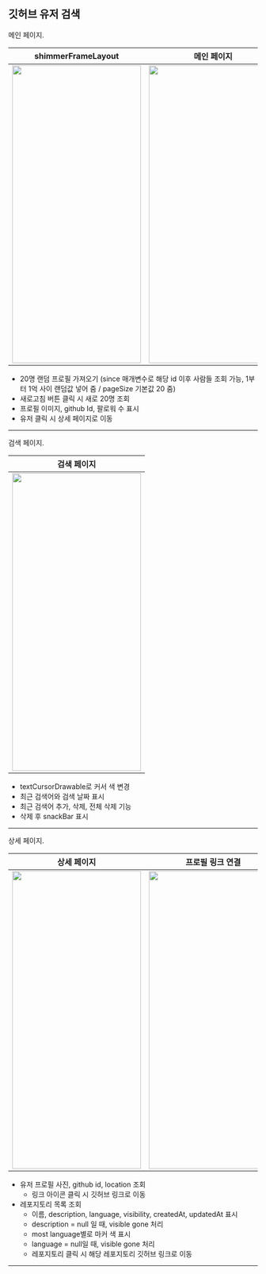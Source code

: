## 깃허브 유저 검색

메인 페이지.

 shimmerFrameLayout                                                                                                                           | 메인 페이지                                                                                                               
----------------------------------------------------------------------------------------------------------------------------------------------|----------------------------------------------------------------------------------------------------------------------
 <img src="https://github.com/HamBeomJoon/Android-Toy-Project/assets/37996727/b0394b42-184d-408c-be00-42baa1605083" width="260" height="600"> | <img src="https://github.com/user-attachments/assets/78beb19c-aaf3-419e-b595-0f9416c098a8" width="260" height="600"> 

- 20명 랜덤 프로필 가져오기 (since 매개변수로 해당 id 이후 사람들 조회 가능, 1부터 1억 사이 랜덤값 넣어 줌 / pageSize 기본값 20 줌)
- 새로고침 버튼 클릭 시 새로 20명 조회
- 프로필 이미지, github Id, 팔로워 수 표시
- 유저 클릭 시 상세 페이지로 이동

----
검색 페이지.

 검색 페이지                                                                                                               |
----------------------------------------------------------------------------------------------------------------------|
 <img src="https://github.com/user-attachments/assets/229e5693-dea2-4e5b-92ad-565657dc7cbf" width="260" height="600"> |

- textCursorDrawable로 커서 색 변경
- 최근 검색어와 검색 날짜 표시
- 최근 검색어 추가, 삭제, 전체 삭제 기능
- 삭제 후 snackBar 표시

----
상세 페이지.

 상세 페이지                                                                                                               | 프로필 링크 연결                                                                                                            | 레포지토리 링크 연결                                                                                                          
----------------------------------------------------------------------------------------------------------------------|----------------------------------------------------------------------------------------------------------------------|----------------------------------------------------------------------------------------------------------------------
 <img src="https://github.com/user-attachments/assets/4f3555cc-06a4-40b9-aecb-7dba1191ccf9" width="260" height="600"> | <img src="https://github.com/user-attachments/assets/4cf40e49-af41-4447-8bb3-8bdc15ba62bc" width="260" height="600"> | <img src="https://github.com/user-attachments/assets/8bda38b7-06f7-4138-b784-ec0e5c0d55c7" width="260" height="600"> 

- 유저 프로필 사진, github id, location 조회
    - 링크 아이콘 클릭 시 깃허브 링크로 이동
- 레포지토리 목록 조회
    - 이름, description, language, visibility, createdAt, updatedAt 표시
    - description = null 일 때, visible gone 처리
    - most language별로 마커 색 표시
    - language = null일 때, visible gone 처리
    - 레포지토리 클릭 시 해당 레포지토리 깃허브 링크로 이동

----
